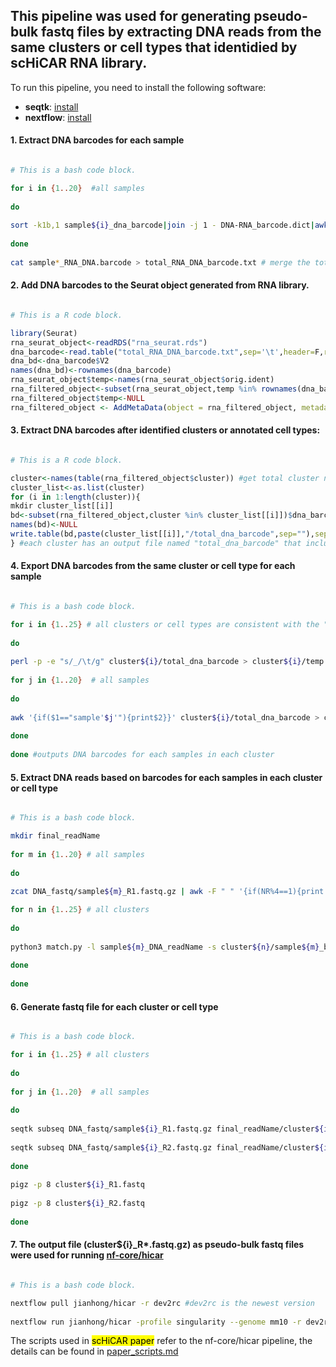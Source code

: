 ## This pipeline was used for generating pseudo-bulk fastq files by extracting DNA reads from the same clusters or cell types that identidied by scHiCAR RNA library.

To run this pipeline, you need to install the following software:
- **seqtk**: [install](https://github.com/lh3/seqtk)
- **nextflow**: [install](https://www.nextflow.io/docs/latest/install.html)
  
#### 1. Extract DNA barcodes for each sample
```bash

# This is a bash code block.

for i in {1..20}  #all samples 
  
do
  
sort -k1b,1 sample${i}_dna_barcode|join -j 1 - DNA-RNA_barcode.dict|awk '{print"sample'$i'_"$2"\tsample'$i'_"$1}' OFS='\t' > sample${i}_RNA_DNA.barcode # the 1st column is RNA barcode and 2nd column is matched DNA barcode  
  
done  
  
cat sample*_RNA_DNA.barcode > total_RNA_DNA_barcode.txt # merge the total samples together that are used in the 'dna_barcode.R' script  

```
#### 2. Add DNA barcodes to the Seurat object generated from RNA library.
```r

# This is a R code block.

library(Seurat)
rna_seurat_object<-readRDS("rna_seurat.rds")
dna_barcode<-read.table("total_RNA_DNA_barcode.txt",sep='\t',header=F,row.names=1) #1st column is RNA barcode and 2nd column is DNA barcode
dna_bd<-dna_barcode$V2
names(dna_bd)<-rownames(dna_barcode)
rna_seurat_object$temp<-names(rna_seurat_object$orig.ident)
rna_filtered_object<-subset(rna_seurat_object,temp %in% rownames(dna_barcode)) #filter out cells without matched DNA barcodes
rna_filtered_object$temp<-NULL
rna_filtered_object <- AddMetaData(object = rna_filtered_object, metadata = dna_bd,col.name = 'dna_barcode')
```

#### 3. Extract DNA barcodes after identified clusters or annotated cell types:
```r

# This is a R code block.

cluster<-names(table(rna_filtered_object$cluster)) #get total cluster name
cluster_list<-as.list(cluster)
for (i in 1:length(cluster)){
mkdir cluster_list[[i]]
bd<-subset(rna_filtered_object,cluster %in% cluster_list[[i]])$dna_barcode
names(bd)<-NULL
write.table(bd,paste(cluster_list[[i]],"/total_dna_barcode",sep=""),sep="\t",quote=FALSE,col.names=FALSE,row.names=FALSE)
} #each cluster has an output file named "total_dna_barcode" that includes mixed samples
```


#### 4. Export DNA barcodes from the same cluster or cell type for each sample
```bash  

# This is a bash code block.

for i in {1..25} # all clusters or cell types are consistent with the "cluster_list" in "dna_barcode.R"  
  
do
  
perl -p -e "s/_/\t/g" cluster${i}/total_dna_barcode > cluster${i}/temp && mv cluster${i}/temp cluster${i}/total_dna_barcode # split DNA barcode lines: 1st column is sampleID and 2nd column is DNA barcodes; "total_dna_barcode" files were generated by "dna_barcode.R"
  
for j in {1..20}  # all samples  
  
do
  
awk '{if($1=="sample'$j'"){print$2}}' cluster${i}/total_dna_barcode > cluster${i}/sample${j}_barcode.txt  
  
done  
  
done #outputs DNA barcodes for each samples in each cluster  
```
  
#### 5. Extract DNA reads based on barcodes for each samples in each cluster or cell type
```bash

# This is a bash code block.

mkdir final_readName  
  
for m in {1..20} # all samples  
  
do
  
zcat DNA_fastq/sample${m}_R1.fastq.gz | awk -F " " '{if(NR%4==1){print $1}}' > sample${m}_DNA_readName # extract all read names from read1 fastq file 

for n in {1..25} # all clusters  
  
do
  
python3 match.py -l sample${m}_DNA_readName -s cluster${n}/sample${m}_barcode.txt -o final_readName/cluster${n}_sample${m}_readName  
  
done  
  
done  
```
  
#### 6. Generate fastq file for each cluster or cell type
```bash

# This is a bash code block.

for i in {1..25} # all clusters  
  
do
  
for j in {1..20}  # all samples  
  
do
  
seqtk subseq DNA_fastq/sample${i}_R1.fastq.gz final_readName/cluster${i}_sample${j}_readName >> cluster${i}_R1.fastq  
  
seqtk subseq DNA_fastq/sample${i}_R2.fastq.gz final_readName/cluster${i}_sample${j}_readName >> cluster${i}_R2.fastq  
  
done  
  
pigz -p 8 cluster${i}_R1.fastq  
  
pigz -p 8 cluster${i}_R2.fastq  
  
done  
```
  
#### 7. The output file (cluster${i}_R*.fastq.gz) as pseudo-bulk fastq files were used for running [nf-core/hicar](https://github.com/jianhong/hicar/tree/dev2rc)
```bash

# This is a bash code block.

nextflow pull jianhong/hicar -r dev2rc #dev2rc is the newest version  
  
nextflow run jianhong/hicar -profile singularity --genome mm10 -r dev2rc --input samplesheet.csv --skip_fastqc --skip_cutadapt --outdir result --skip_interactions --skip_tads --skip_diff_analysis --skip_peak_qc --skip_igv --skip_trackhub --skip_circos --pairtools_parse_version parse2 -resume
```  
The scripts used in <mark>scHiCAR paper</mark> refer to the nf-core/hicar pipeline, the details can be found in [paper_scripts.md](https://github.com/monnneee/scHiCAR/blob/main/3_create_pseudo-bulk_fastq/paper_scripts.md)
